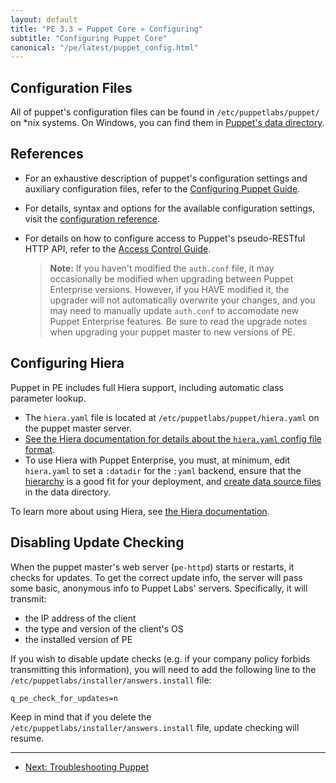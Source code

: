 ```yaml
---
layout: default
title: "PE 3.3 » Puppet Core » Configuring"
subtitle: "Configuring Puppet Core"
canonical: "/pe/latest/puppet_config.html"
---
```


## Configuration Files

All of puppet's configuration files can be found in `/etc/puppetlabs/puppet/` on *nix systems. On Windows, you can find them in [Puppet's data directory](/guides/install_puppet/install_windows.html#data-directory).

## References

- For an exhaustive description of puppet's configuration settings and auxiliary configuration files, refer to the [Configuring Puppet Guide](/puppet/3.6/reference/config_about_settings.html).
- For details, syntax and options for the available configuration settings, visit the [configuration reference](/references/3.4.latest/configuration.html).
- For details on how to configure access to Puppet's pseudo-RESTful HTTP API, refer to the [Access Control Guide](/guides/rest_auth_conf.html).

    > **Note:** If you haven't modified the `auth.conf` file, it may occasionally be modified when upgrading between Puppet Enterprise versions. However, if you HAVE modified it, the upgrader will not automatically overwrite your changes, and you may need to manually update `auth.conf` to accomodate new Puppet Enterprise features. Be sure to read the upgrade notes when upgrading your puppet master to new versions of PE.

## Configuring Hiera

Puppet in PE includes full Hiera support, including automatic class parameter lookup.

* The `hiera.yaml` file is located at `/etc/puppetlabs/puppet/hiera.yaml` on the puppet master server.
* [See the Hiera documentation for details about the `hiera.yaml` config file format](/hiera/1/configuring.html).
* To use Hiera with Puppet Enterprise, you must, at minimum, edit `hiera.yaml` to set a `:datadir` for the `:yaml` backend, ensure that the [hierarchy](/hiera/1/hierarchy.html) is a good fit for your deployment, and [create data source files](/hiera/1/data_sources.html) in the data directory.

To learn more about using Hiera, see [the Hiera documentation](/hiera/1).

## Disabling Update Checking

When the puppet master's web server (`pe-httpd`) starts or restarts, it checks for updates. To get the correct update info, the server will pass some basic, anonymous info to Puppet Labs' servers. Specifically, it will transmit:

* the IP address of the client
* the type and version of the client's OS
* the installed version of PE

If you wish to disable update checks (e.g. if your company policy forbids transmitting this information), you will need to add the following line to the `/etc/puppetlabs/installer/answers.install` file:

    q_pe_check_for_updates=n

Keep in mind that if you delete the `/etc/puppetlabs/installer/answers.install` file, update checking will resume.


* * *

- [Next: Troubleshooting Puppet](./trouble_puppet.html)



